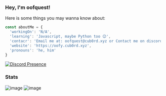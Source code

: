 ### Hey, I'm oofquest!

Here is some things you may wanna know about:
```js
const aboutMe = {
  'workingOn': 'N/A',
  'learning': 'Javascript, maybe Python too 😉',
  'contacr': 'Email me at: oofquest@cub0rd.xyz or Contact me on discord (oofquest#0070, feel free to contact me at any time!)',
  'website': 'https://oofy.cub0rd.xyz',
  'pronouns': 'he, him'
}
```


[![Discord Presence](https://lanyard-profile-readme.vercel.app/api/478660635148681218
                            )](https://discord.com/users/478660635148681218)

### Stats
![image](https://github-readme-stats.vercel.app/api?username=oofquest)
![image](https://github-readme-stats.vercel.app/api/top-langs/?username=oofquest)
